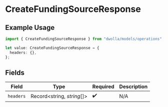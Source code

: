 # CreateFundingSourceResponse

## Example Usage

```typescript
import { CreateFundingSourceResponse } from "dwolla/models/operations";

let value: CreateFundingSourceResponse = {
  headers: {},
};
```

## Fields

| Field                      | Type                       | Required                   | Description                |
| -------------------------- | -------------------------- | -------------------------- | -------------------------- |
| `headers`                  | Record<string, *string*[]> | :heavy_check_mark:         | N/A                        |
